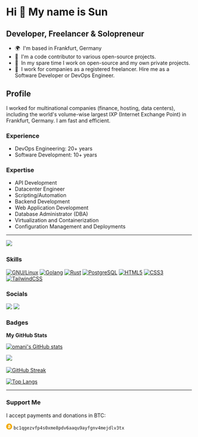Hi 👋 My name is Sun
====================

Developer, Freelancer & Solopreneur
-----------------------------------

<!-- * 🖥️  See my portfolio at [danielcranney.com](http://danielcranney.com) -->
* 🌍  I'm based in Frankfurt, Germany
* 🧠  I'm a code contributor to various open-source projects.
* 🚀  In my spare time I work on open-source and my own private projects.
* 🤝  I work for companies as a registered freelancer. Hire me as a Software Developer or DevOps Engineer.

## Profile
I worked for multinational companies (finance, hosting, data centers), including the world's volume-wise largest IXP (Internet Exchange Point) in Frankfurt, Germany. I am fast and efficient.

### Experience
* DevOps Engineering: 20+ years
* Software Development: 10+ years

### Expertise
- API Development
- Datacenter Engineer
- Scripting/Automation
- Backend Development
- Web Application Development
- Database Administrator (DBA)
- Virtualization and Containerization
- Configuration Management and Deployments

---

<a href="https://www.github.com/omani" target="_blank" rel="noreferrer"><img
src="https://img.shields.io/github/followers/omani?logo=github&style=for-the-badge&color=0891b2&labelColor=1c1917" /></a>

### Skills


<p align="left">
<a href="https://linux.org" target="_blank" rel="noreferrer"><img src="https://raw.githubusercontent.com/danielcranney/readme-generator/main/public/icons/skills/linux-colored.svg" width="36" height="36" alt="GNU/Linux" /></a>
<a href="https://go.dev" target="_blank" rel="noreferrer"><img src="https://raw.githubusercontent.com/danielcranney/readme-generator/main/public/icons/skills/go-colored.svg" width="36" height="36" alt="Golang" /></a>
<a href="https://rust-lang.org" target="_blank" rel="noreferrer"><img src="https://raw.githubusercontent.com/danielcranney/readme-generator/main/public/icons/skills/rust-colored.svg" width="36" height="36" alt="Rust" /></a>
<a href="https://postgresql.org/" target="_blank" rel="noreferrer"><img src="https://raw.githubusercontent.com/danielcranney/readme-generator/main/public/icons/skills/postgresql-colored.svg" width="36" height="36" alt="PostgreSQL" /></a>
<a href="https://developer.mozilla.org/en-US/docs/Glossary/HTML5" target="_blank" rel="noreferrer"><img src="https://raw.githubusercontent.com/danielcranney/readme-generator/main/public/icons/skills/html5-colored.svg" width="36" height="36" alt="HTML5" /></a>
<a href="https://www.w3.org/TR/CSS/#css" target="_blank" rel="noreferrer"><img src="https://raw.githubusercontent.com/danielcranney/readme-generator/main/public/icons/skills/css3-colored.svg" width="36" height="36" alt="CSS3" /></a>
<a href="https://tailwindcss.com/" target="_blank" rel="noreferrer"><img src="https://raw.githubusercontent.com/danielcranney/readme-generator/main/public/icons/skills/tailwindcss-colored.svg" width="36" height="36" alt="TailwindCSS" /></a>
</p>


### Socials

<p align="left">
<a href="https://github.com/omani" target="_blank" rel="noreferrer"><img src="https://img.shields.io/badge/GitHub-100000?style=for-the-badge&logo=github&logoColor=white" /></a>
<a href="https://www.t.me/tombish" target="_blank" rel="noreferrer"><img src="https://img.shields.io/badge/Telegram-2CA5E0?style=for-the-badge&logo=telegram&logoColor=white" /></a>

### Badges

<b>My GitHub Stats</b>

<a href="http://www.github.com/omani"><img src="https://github-readme-stats.vercel.app/api?username=omani&show_icons=true&hide=contribs&count_private=true&title_color=0891b2&text_color=ffffff&icon_color=0891b2&bg_color=1c1917&hide_border=true&show_icons=true" alt="omani's GitHub stats" /></a>

<img src="https://github-readme-activity-graph.vercel.app/graph?username=omani&theme=xcode&hide_border=true" />

[![GitHub Streak](https://github-readme-streak-stats.herokuapp.com?user=omani&theme=react&hide_border=true&border_radius=5)](https://git.io/streak-stats)

[![Top Langs](https://github-readme-stats.vercel.app/api/top-langs/?username=omani&layout=compact&langs_count=6&theme=react&hide_border=true)](https://github.com/omani/omani)

---

### Support Me

I accept payments and donations in BTC:

<img src="https://raw.githubusercontent.com/bitpay/bitcoin-brand/master/bitcoin.svg" width="16" height="16" /> `bc1qgezvfp4s0xme8pdv6aaqu9ayfgnv4mejdlv3tx`
